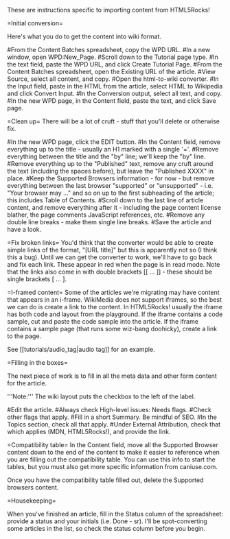 These are instructions specific to importing content from HTML5Rocks!

=Initial conversion=

Here's what you do to get the content into wiki format.

#From the Content Batches spreadsheet, copy the WPD URL.
#In a new window, open WPD:New_Page.
#Scroll down to the Tutorial page type.
#In the text field, paste the WPD URL, and click Create Tutorial Page.
#From the Content Batches spreadsheet, open the Existing URL of the article.
#View Source, select all content, and copy.
#Open the html-to-wiki converter.
#In the Input field, paste in the HTML from the article, select HTML to Wikipedia and click Convert Input.
#In the Conversion output, select all text, and copy.
#In the new WPD page, in the Content field, paste the text, and click Save page.

=Clean up=
There will be a lot of cruft - stuff that you'll delete or otherwise fix.

#In the new WPD page, click the EDIT button.
#In the Content field, remove everything up to the title - usually an H1 marked with a single '='.
#Remove everything between the title and the "by" line; we'll keep the "by" line.
#Remove everything up to the "Published" text, remove any cruft around the text (including the spaces before), but leave the "Published XXXX" in place.
#Keep the Supported Browsers information - for now - but remove everything between the last browser "supported" or "unsupported" - i.e. "Your browser may ..." and so on up to the first subheading of the article; this includes Table of Contents.
#Scroll down to the last line of article content, and remove everything after it - including the page content license blather, the page comments JavaScript references, etc.
#Remove any double line breaks - make them single line breaks.
#Save the article and have a look.

=Fix broken links=
You'd think that the converter would be able to create simple links of the format, "[URL title]" but this is apparently not so (I think this a bug). Until we can get the converter to work, we'll have to go back and fix each link. These appear in red when the page is in read mode. Note that the links also come in with double brackets [[ ... ]] - these should be single brackets [ ... ].

=I-framed content=
Some of the articles we're migrating may have content that appears in an i-frame. WikiMedia does not support iframes, so the best we can do is create a link to the content. In HTML5Rocks! usually the iframe has both code and layout from the playground. If the iframe contains a code sample, cut and paste the code sample into the article. If the iframe contains a sample page (that runs some wiz-bang doohicky), create a link to the page. 

See [[tutorials/audio_tag|audio tag]] for an example. 

=Filling in the boxes=

The next piece of work is to fill in all the meta data and other form content for the article.

'''Note:''' The wiki layout puts the checkbox to the left of the label.

#Edit the article.
#Always check High-level issues: Needs flags.
#Check other flags that apply.
#Fill in a short Summary. Be mindful of SEO.
#In the Topics section, check all that apply.
#Under External Attribution, check that which applies (MDN, HTML5Rocks!), and provide the link.

=Compatibility table=
In the Content field, move all the Supported Browser content down to the end of the content to make it easier to reference when you are filling out the compatibility table. You can use this info to start the tables, but you must also get more specific information from caniuse.com.

Once you have the compatibility table filled out, delete the Supported browsers content.

=Housekeeping=

When you've finished an article, fill in the Status column of the spreadsheet: provide a status and your initials (i.e. Done - sr). I'll be spot-converting some articles in the list, so check the status column before you begin.